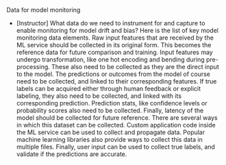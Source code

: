 Data for model monitoring
- [Instructor] What data do we need to instrument for and capture to enable monitoring for model drift and bias? Here is the list of key model monitoring data elements. Raw input features that are received by the ML service should be collected in its original form. This becomes the reference data for future comparison and training. Input features may undergo transformation, like one hot encoding and bending during pre-processing. These also need to be collected as they are the direct input to the model. The predictions or outcomes from the model of course need to be collected, and linked to their corresponding features. If true labels can be acquired either through human feedback or explicit labeling, they also need to be collected, and linked with its corresponding prediction. Prediction stats, like confidence levels or probability scores also need to be collected. Finally, latency of the model should be collected for future reference. There are several ways in which this dataset can be collected. Custom application code inside the ML service can be used to collect and propagate data. Popular machine learning libraries also provide ways to collect this data in multiple files. Finally, user input can be used to collect true labels, and validate if the predictions are accurate.